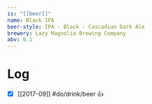 ```yaml
---
is: "[[beer]]"
name: Black IPA
beer-style: IPA - Black - Cascadian Dark Ale
brewery: Lazy Magnolia Brewing Company
abv: 6.1
---
```

# Log
- [x] [[2017-09]] #do/drink/beer 👍
